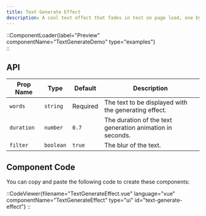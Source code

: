 ```yaml
---
title: Text Generate Effect
description: A cool text effect that fades in text on page load, one by one.
---
```


::ComponentLoader{label="Preview" componentName="TextGenerateDemo" type="examples"}  
::

## API

| Prop Name     | Type     | Default  | Description                                               |
| ------------- | -------- | -------- | --------------------------------------------------------- |
| `words`        | `string` | Required | The text to be displayed with the generating effect.           |
| `duration`    | `number` | `0.7`    | The duration of the text generation animation in seconds. |                           |
| `filter`     | `boolean` | `true`   | The blur of the text.                                  |

## Component Code

You can copy and paste the following code to create these components:

::CodeViewer{filename="TextGenerateEffect.vue" language="vue" componentName="TextGenerateEffect" type="ui" id="text-generate-effect"}
::
